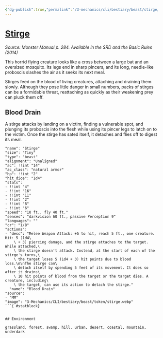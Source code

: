 ```yaml
---
{"dg-publish":true,"permalink":"/3-mechanics/cli/bestiary/beast/stirge/","tags":["ttrpg-cli/compendium/src/5e/mm","ttrpg-cli/monster/cr/1-8","ttrpg-cli/monster/environment/coastal","ttrpg-cli/monster/environment/desert","ttrpg-cli/monster/environment/forest","ttrpg-cli/monster/environment/grassland","ttrpg-cli/monster/environment/hill","ttrpg-cli/monster/environment/mountain","ttrpg-cli/monster/environment/swamp","ttrpg-cli/monster/environment/underdark","ttrpg-cli/monster/environment/urban","ttrpg-cli/monster/size/tiny","ttrpg-cli/monster/type/beast"],"noteIcon":""}
---
```


# [Stirge](3-Mechanics\CLI\bestiary\beast/stirge.md)
*Source: Monster Manual p. 284. Available in the <span title='Systems Reference Document (5.1)'>SRD</span> and the Basic Rules (2014)*  

This horrid flying creature looks like a cross between a large bat and an oversized mosquito. Its legs end in sharp pincers, and its long, needle-like proboscis slashes the air as it seeks its next meal.

Stirges feed on the blood of living creatures, attaching and draining them slowly. Although they pose little danger in small numbers, packs of stirges can be a formidable threat, reattaching as quickly as their weakening prey can pluck them off.

## Blood Drain

A stirge attacks by landing on a victim, finding a vulnerable spot, and plunging its proboscis into the flesh while using its pincer legs to latch on to the victim. Once the stirge has sated itself, it detaches and flies off to digest its meal.

```statblock
"name": "Stirge"
"size": "Tiny"
"type": "beast"
"alignment": "Unaligned"
"ac": !!int "14"
"ac_class": "natural armor"
"hp": !!int "2"
"hit_dice": "1d4"
"stats":
- !!int "4"
- !!int "16"
- !!int "11"
- !!int "2"
- !!int "8"
- !!int "6"
"speed": "10 ft., fly 40 ft."
"senses": "darkvision 60 ft., passive Perception 9"
"languages": ""
"cr": "1/8"
"actions":
- "desc": "Melee Weapon Attack: +5 to hit, reach 5 ft., one creature. Hit: 5 (1d4\
    \ + 3) piercing damage, and the stirge attaches to the target. While attached,\
    \ the stirge doesn't attack. Instead, at the start of each of the stirge's turns,\
    \ the target loses 5 (1d4 + 3) hit points due to blood loss.\n\nThe stirge can\
    \ detach itself by spending 5 feet of its movement. It does so after it drains\
    \ 10 hit points of blood from the target or the target dies. A creature, including\
    \ the target, can use its action to detach the stirge."
  "name": "Blood Drain"
"source":
- "MM"
"image": "3-Mechanics/CLI/bestiary/beast/token/stirge.webp"
```{ #statblock}


## Environment

grassland, forest, swamp, hill, urban, desert, coastal, mountain, underdark